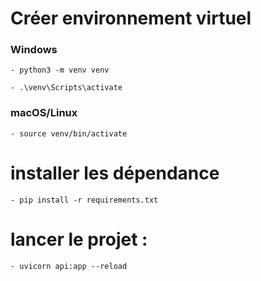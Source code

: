 # Créer environnement virtuel

### Windows

```
- python3 -m venv venv
```

```
- .\venv\Scripts\activate
```

### macOS/Linux

```
- source venv/bin/activate
```

# installer les dépendance

```
- pip install -r requirements.txt
```

# lancer le projet :

```
- uvicorn api:app --reload
```
